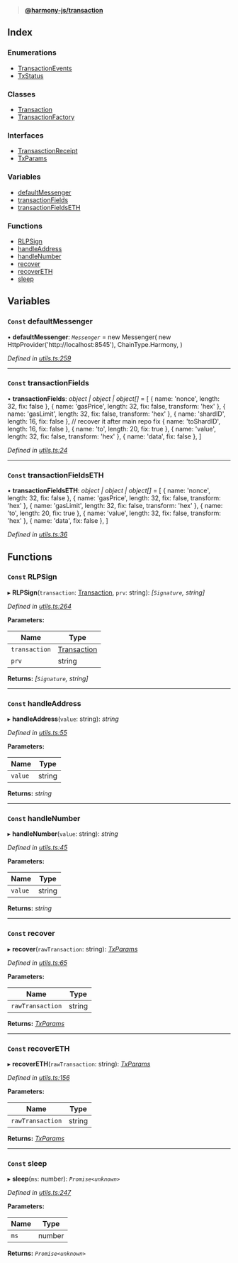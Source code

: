 > **[@harmony-js/transaction](README.md)**

## Index

### Enumerations

* [TransactionEvents](enums/transactionevents.md)
* [TxStatus](enums/txstatus.md)

### Classes

* [Transaction](classes/transaction.md)
* [TransactionFactory](classes/transactionfactory.md)

### Interfaces

* [TransasctionReceipt](interfaces/transasctionreceipt.md)
* [TxParams](interfaces/txparams.md)

### Variables

* [defaultMessenger](README.md#const-defaultmessenger)
* [transactionFields](README.md#const-transactionfields)
* [transactionFieldsETH](README.md#const-transactionfieldseth)

### Functions

* [RLPSign](README.md#const-rlpsign)
* [handleAddress](README.md#const-handleaddress)
* [handleNumber](README.md#const-handlenumber)
* [recover](README.md#const-recover)
* [recoverETH](README.md#const-recovereth)
* [sleep](README.md#const-sleep)

## Variables

### `Const` defaultMessenger

• **defaultMessenger**: *`Messenger`* =  new Messenger(
  new HttpProvider('http://localhost:8545'),
  ChainType.Harmony,
)

*Defined in [utils.ts:259](https://github.com/FireStack-Lab/Harmony-sdk-core/blob/c727071/packages/harmony-transaction/src/utils.ts#L259)*

___

### `Const` transactionFields

• **transactionFields**: *object | object | object[]* =  [
  { name: 'nonce', length: 32, fix: false },
  { name: 'gasPrice', length: 32, fix: false, transform: 'hex' },
  { name: 'gasLimit', length: 32, fix: false, transform: 'hex' },
  { name: 'shardID', length: 16, fix: false },
  // recover it after main repo fix
  { name: 'toShardID', length: 16, fix: false },
  { name: 'to', length: 20, fix: true },
  { name: 'value', length: 32, fix: false, transform: 'hex' },
  { name: 'data', fix: false },
]

*Defined in [utils.ts:24](https://github.com/FireStack-Lab/Harmony-sdk-core/blob/c727071/packages/harmony-transaction/src/utils.ts#L24)*

___

### `Const` transactionFieldsETH

• **transactionFieldsETH**: *object | object | object[]* =  [
  { name: 'nonce', length: 32, fix: false },
  { name: 'gasPrice', length: 32, fix: false, transform: 'hex' },
  { name: 'gasLimit', length: 32, fix: false, transform: 'hex' },
  { name: 'to', length: 20, fix: true },
  { name: 'value', length: 32, fix: false, transform: 'hex' },
  { name: 'data', fix: false },
]

*Defined in [utils.ts:36](https://github.com/FireStack-Lab/Harmony-sdk-core/blob/c727071/packages/harmony-transaction/src/utils.ts#L36)*

## Functions

### `Const` RLPSign

▸ **RLPSign**(`transaction`: [Transaction](classes/transaction.md), `prv`: string): *[`Signature`, string]*

*Defined in [utils.ts:264](https://github.com/FireStack-Lab/Harmony-sdk-core/blob/c727071/packages/harmony-transaction/src/utils.ts#L264)*

**Parameters:**

Name | Type |
------ | ------ |
`transaction` | [Transaction](classes/transaction.md) |
`prv` | string |

**Returns:** *[`Signature`, string]*

___

### `Const` handleAddress

▸ **handleAddress**(`value`: string): *string*

*Defined in [utils.ts:55](https://github.com/FireStack-Lab/Harmony-sdk-core/blob/c727071/packages/harmony-transaction/src/utils.ts#L55)*

**Parameters:**

Name | Type |
------ | ------ |
`value` | string |

**Returns:** *string*

___

### `Const` handleNumber

▸ **handleNumber**(`value`: string): *string*

*Defined in [utils.ts:45](https://github.com/FireStack-Lab/Harmony-sdk-core/blob/c727071/packages/harmony-transaction/src/utils.ts#L45)*

**Parameters:**

Name | Type |
------ | ------ |
`value` | string |

**Returns:** *string*

___

### `Const` recover

▸ **recover**(`rawTransaction`: string): *[TxParams](interfaces/txparams.md)*

*Defined in [utils.ts:65](https://github.com/FireStack-Lab/Harmony-sdk-core/blob/c727071/packages/harmony-transaction/src/utils.ts#L65)*

**Parameters:**

Name | Type |
------ | ------ |
`rawTransaction` | string |

**Returns:** *[TxParams](interfaces/txparams.md)*

___

### `Const` recoverETH

▸ **recoverETH**(`rawTransaction`: string): *[TxParams](interfaces/txparams.md)*

*Defined in [utils.ts:156](https://github.com/FireStack-Lab/Harmony-sdk-core/blob/c727071/packages/harmony-transaction/src/utils.ts#L156)*

**Parameters:**

Name | Type |
------ | ------ |
`rawTransaction` | string |

**Returns:** *[TxParams](interfaces/txparams.md)*

___

### `Const` sleep

▸ **sleep**(`ms`: number): *`Promise<unknown>`*

*Defined in [utils.ts:247](https://github.com/FireStack-Lab/Harmony-sdk-core/blob/c727071/packages/harmony-transaction/src/utils.ts#L247)*

**Parameters:**

Name | Type |
------ | ------ |
`ms` | number |

**Returns:** *`Promise<unknown>`*